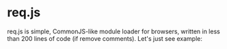 # req.js

req.js is simple, CommonJS-like module loader for browsers, written in less than 200 lines of code (if remove comments). Let's just see example:
